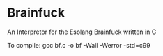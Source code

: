 # Brainfuck
An Interpretor for the Esolang Brainfuck written in C

To compile:
gcc bf.c -o bf -Wall -Werror -std=c99
